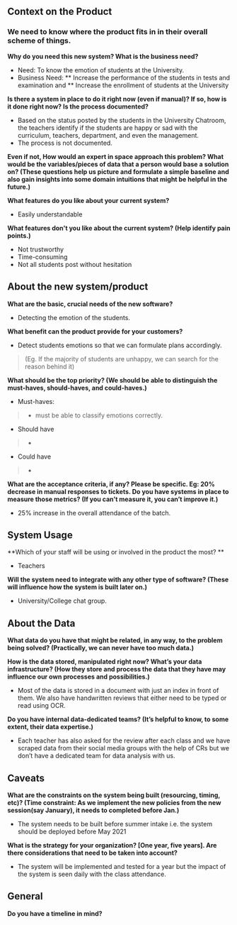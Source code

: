 ## Context on the Product

### We need to know where the product fits in in their overall scheme of things.

**Why do you need this new system? What is the business need?**
* Need: To know the emotion of students at the University. 
* Business Need: 
** Increase the performance of the students in tests and examination and 
** Increase the enrollment of students at the University

**Is there a system in place to do it right now (even if manual)? If so, how is it done right now? Is the process documented?** 
* Based on the status posted by the students in the University Chatroom, the teachers identify if the students are happy or sad with the curriculum, teachers, department, and even the management. 
* The process is not documented. 

**Even if not, How would an expert in space approach this problem? What would be the variables/pieces of data that a person would base a solution on?  (These questions help us picture and formulate a simple baseline and also gain insights into some domain intuitions that might be helpful in the future.)**


**What features do you like about your current system?**
* Easily understandable 

**What features don't you like about the current system? (Help identify pain points.)** 
* Not trustworthy
* Time-consuming
* Not all students post without hesitation 




## About the new system/product

**What are the basic, crucial needs of the new software?**
* Detecting the emotion of the students.


**What benefit can the product provide for your customers?**
* Detect students emotions so that we can formulate plans accordingly.
> (Eg. If the majority of students are unhappy, we can search for the reason behind it)

**What should be the top priority? (We should be able to distinguish the must-haves, should-haves, and could-haves.)**


* Must-haves:
> - must be able to classify emotions correctly.

* Should have
> -

* Could have
> -

**What are the acceptance criteria, if any? Please be specific. Eg: 20% decrease in manual responses to tickets. Do you have systems in place to measure those metrics? (If you can’t measure it, you can’t improve it.)**
* 25% increase in the overall attendance of the batch.



## System Usage

**Which of your staff will be using or involved in the product the most? **
* Teachers

**Will the system need to integrate with any other type of software? (These will influence how the system is built later on.)**
* University/College chat group.
	

## About the Data


**What data do you have that might be related, in any way, to the problem being solved? (Practically, we can never have too much data.)**



**How is the data stored, manipulated right now? What’s your data infrastructure? (How they store and process the data that they have may influence our own processes and possibilities.)**
* Most of the data is stored in a document with just an index in front of them. We also have handwritten reviews that either need to be typed or read using OCR.



**Do you have internal data-dedicated teams? (It’s helpful to know, to some extent, their data expertise.)**
* Each teacher has also asked for the review after each class and we have scraped data from their social media groups with the help of CRs but we don’t have a dedicated team for data analysis with us. 



## Caveats

**What are the constraints on the system being built (resourcing, timing, etc)? (Time constraint: As we implement the new policies from the new session(say January), it needs to completed before Jan.)**
* The system needs to be built before summer intake i.e. the system should be deployed before May 2021

**What is the strategy for your organization? [One year, five years]. Are there considerations that need to be taken into account?**
* The system will be implemented and tested for a year but the impact of the system is seen daily with the class attendance.

## General
**Do you have a timeline in mind?**

